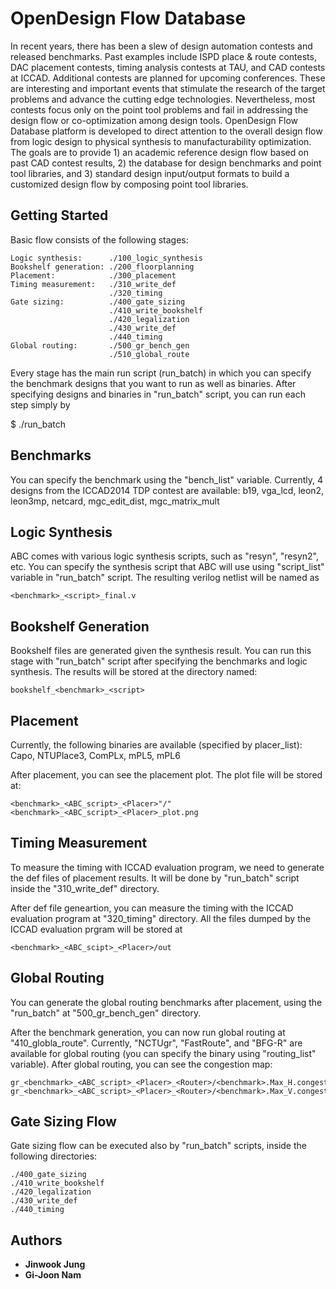 # OpenDesign Flow Database
In recent years, there has been a slew of design automation contests and released benchmarks. 
Past examples include ISPD place & route contests, DAC placement contests, timing analysis contests at TAU, and CAD contests at ICCAD. 
Additional contests are planned for upcoming conferences. 
These are interesting and important events that stimulate the research of the target problems and advance the cutting edge technologies. 
Nevertheless, most contests focus only on the point tool problems and fail in addressing the design flow or co-optimization among design tools. 
OpenDesign Flow Database platform is developed to direct attention to the overall design flow from logic design to physical synthesis to manufacturability optimization. 
The goals are to provide 1) an academic reference design flow based on past CAD contest results, 2) the database for design benchmarks and point tool libraries, and 3) standard design input/output formats to build a customized design flow by composing point tool libraries.

## Getting Started
Basic flow consists of the following stages:

    Logic synthesis:      ./100_logic_synthesis
    Bookshelf generation: ./200_floorplanning
    Placement:            ./300_placement
    Timing measurement:   ./310_write_def
                          ./320_timing
    Gate sizing:          ./400_gate_sizing
                          ./410_write_bookshelf
                          ./420_legalization
                          ./430_write_def
                          ./440_timing
    Global routing:       ./500_gr_bench_gen
                          ./510_global_route

Every stage has the main run script (run_batch) in which you can specify 
the benchmark designs that you want to run as well as binaries.
After specifying designs and binaries in "run_batch" script, you can run 
each step simply by 

$ ./run_batch


## Benchmarks

You can specify the benchmark using the "bench_list" variable.
Currently, 4 designs from the ICCAD2014 TDP contest are available:
b19, vga_lcd, leon2, leon3mp, netcard, mgc_edit_dist, mgc_matrix_mult


## Logic Synthesis

ABC comes with various logic synthesis scripts, such as "resyn", "resyn2", 
etc. You can specify the synthesis script that ABC will use using 
"script_list" variable in "run_batch" script. The resulting verilog netlist 
will be named as 
```
<benchmark>_<script>_final.v
```

## Bookshelf Generation

Bookshelf files are generated given the synthesis result. You can run this 
stage with "run_batch" script after specifying the benchmarks and logic 
synthesis. The results will be stored at the directory named:
```
bookshelf_<benchmark>_<script>
```

## Placement

Currently, the following binaries are available (specified by placer_list):
Capo, NTUPlace3, ComPLx, mPL5, mPL6

After placement, you can see the placement plot. The plot file will be stored at:
```
<benchmark>_<ABC_script>_<Placer>"/"<benchmark>_<ABC_script>_<Placer>_plot.png
```


## Timing Measurement

To measure the timing with ICCAD evaluation program, we need to generate 
the def files of placement results. It will be done by "run_batch" script
inside the "310_write_def" directory.

After def file geneartion, you can measure the timing with the ICCAD evaluation
program at "320_timing" directory. All the files dumped by the ICCAD evaluation 
prgram will be stored at 

```
<benchmark>_<ABC_scipt>_<Placer>/out
```


## Global Routing

You can generate the global routing benchmarks after placement, using the 
"run_batch" at "500_gr_bench_gen" directory.

After the benchmark generation, you can now run global routing at 
"410_globla_route". Currently, "NCTUgr", "FastRoute", and "BFG-R" are available for 
global routing (you can specify the binary using "routing_list" variable).
After global routing, you can see the congestion map:

```
gr_<benchmark>_<ABC_script>_<Placer>_<Router>/<benchmark>.Max_H.congestion.png
gr_<benchmark>_<ABC_script>_<Placer>_<Router>/<benchmark>.Max_V.congestion.png
```

## Gate Sizing Flow
Gate sizing flow can be executed also by "run_batch" scripts, inside the following 
directories:
    
    ./400_gate_sizing
    ./410_write_bookshelf
    ./420_legalization
    ./430_write_def
    ./440_timing

## Authors
* **Jinwook Jung**
* **Gi-Joon Nam**

